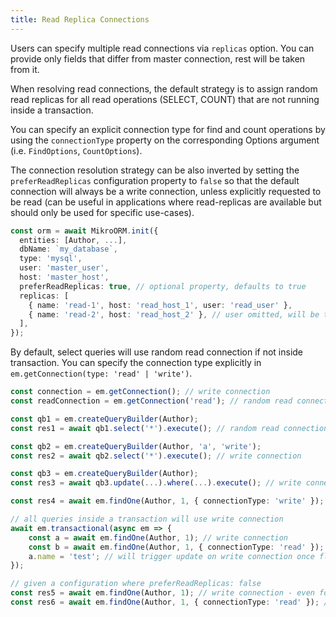 ```yaml
---
title: Read Replica Connections
---
```


Users can specify multiple read connections via `replicas` option. You can provide only fields that differ from master connection, rest will be taken from it.

When resolving read connections, the default strategy is to assign random read replicas for all read operations (SELECT, COUNT) that are not running inside a transaction.

You can specify an explicit connection type for find and count operations by using the `connectionType` property on the corresponding Options argument (i.e. `FindOptions`, `CountOptions`).

The connection resolution strategy can be also inverted by setting the `preferReadReplicas` configuration property to `false` so that the default connection will always be a write connection, unless explicitly requested to be read (can be useful in applications where read-replicas are available but should only be used for specific use-cases).

```ts
const orm = await MikroORM.init({
  entities: [Author, ...],
  dbName: `my_database`,
  type: 'mysql',
  user: 'master_user',
  host: 'master_host',
  preferReadReplicas: true, // optional property, defaults to true
  replicas: [
    { name: 'read-1', host: 'read_host_1', user: 'read_user' },
    { name: 'read-2', host: 'read_host_2' }, // user omitted, will be taken from master connection
  ],
});
```

By default, select queries will use random read connection if not inside transaction. You can specify the connection type explicitly in `em.getConnection(type: 'read' | 'write')`.

```ts
const connection = em.getConnection(); // write connection
const readConnection = em.getConnection('read'); // random read connection

const qb1 = em.createQueryBuilder(Author);
const res1 = await qb1.select('*').execute(); // random read connection

const qb2 = em.createQueryBuilder(Author, 'a', 'write');
const res2 = await qb2.select('*').execute(); // write connection

const qb3 = em.createQueryBuilder(Author);
const res3 = await qb3.update(...).where(...).execute(); // write connection

const res4 = await em.findOne(Author, 1, { connectionType: 'write' }); // explicit write connection

// all queries inside a transaction will use write connection
await em.transactional(async em => {
    const a = await em.findOne(Author, 1); // write connection
    const b = await em.findOne(Author, 1, { connectionType: 'read' }); // still a write connection - we are in a transaction
    a.name = 'test'; // will trigger update on write connection once flushed
});

// given a configuration where preferReadReplicas: false
const res5 = await em.findOne(Author, 1); // write connection - even for a read operation
const res6 = await em.findOne(Author, 1, { connectionType: 'read' }); // unless explicitly asking for a read replica
```
